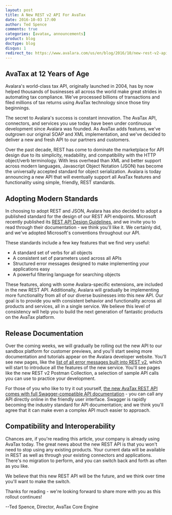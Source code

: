```yaml
---
layout: post
title: A New REST v2 API For AvaTax
date: 2016-10-03 17:00
author: Ted Spence
comments: true
categories: [avatax, announcements]
product: blog
doctype: blog
disqus: 1
redirect_to: https://www.avalara.com/us/en/blog/2016/10/new-rest-v2-api-for-avatax.html
---
```


<h2>AvaTax at 12 Years of Age</h2>

Avalara's world-class tax API, originally launched in 2004, has by now helped thousands of businesses all across the world make great strides in automating tax compliance.  We've processed billions of transactions and filed millions of tax returns using AvaTax technology since those tiny beginnings.

The secret to Avalara's success is constant innovation.  The AvaTax API, connectors, and services you use today have been under continuous development since Avalara was
founded.  As AvaTax adds features, we've outgrown our original SOAP and XML implementation, and we've decided to deliver a new and fresh API to our partners and customers.

Over the past decade, REST has come to dominate the marketplace for API design due to its simplicity, readability, and compatibility with the HTTP object/verb terminology.  With less overhead than XML and better support across modern languages, Javascript Object Notation (JSON) has become the universally accepted standard for object serialization.  Avalara is today announcing a new API that will eventually support all AvaTax features and functionality using simple, friendly, REST standards.

<h2>Adopting Modern Standards </h2>

In choosing to adopt REST and JSON, Avalara has also decided to adopt a published standard for the design of our REST API endpoints.  Microsoft recently published its <a href="https://github.com/Microsoft/api-guidelines">REST API Design Guidelines</a>, and we invite you to read through their documentation - we think you'll like it.  We certainly did, and we've adopted Microsoft's conventions throughout our API.

These standards include a few key features that we find very useful:

<ul class="normal">
<li>A standard set of verbs for all objects</li>
<li>A consistent set of parameters used across all APIs</li>
<li>Structured error messages designed to make implementing your applications easy</li>
<li>A powerful filtering language for searching objects</li>
</ul>

These features, along with some Avalara-specific extensions, are included in the new REST API.  Additionally, Avalara will gradually be implementing more functionality from all of our diverse businesses into this new API.  Our goal is to provide you with consistent behavior and functionality across all products and services, all in a single service.  We believe this level of consistency will help you to build the next generation of fantastic products on the AvaTax platform.

<h2>Release Documentation</h2>

Over the coming weeks, we will gradually be rolling out the new API to our sandbox platform for customer previews, and you'll start seeing more documentation and tutorials appear on the Avalara developer website.  You'll see new pages, like the <a href="/avatax/errors">list of all error messages built into REST v2</a>, which will start to introduce all the features of the new service.  You'll see pages like the new REST v2 Postman Collection, a selection of sample API calls you can use to practice your development.

For those of you who like to try it out yourself, <a href="/api-reference/avatax/rest/v2/">the new AvaTax REST API comes with full Swagger-compatible API documentation</a> - you can call any API directly online in the friendly user interface.  Swagger is rapidly becoming the industry standard for API documentation; and we think you'll agree that it can make even a complex API much easier to approach.

<h2>Compatibility and Interoperability</h2>

Chances are, if you're reading this article, your company is already using AvaTax today.  The great news about the new REST API is that you won't need to stop using any existing products.  Your current data will be available in REST as well as through your existing connectors and applications.  There's no migration to perform, and you can switch back and forth as often as you like.

We believe that this new REST API will be the future, and we think over time you'll want to make the switch.

Thanks for reading - we're looking forward to share more with you as this rollout continues!

--Ted Spence, Director, AvaTax Core Engine

